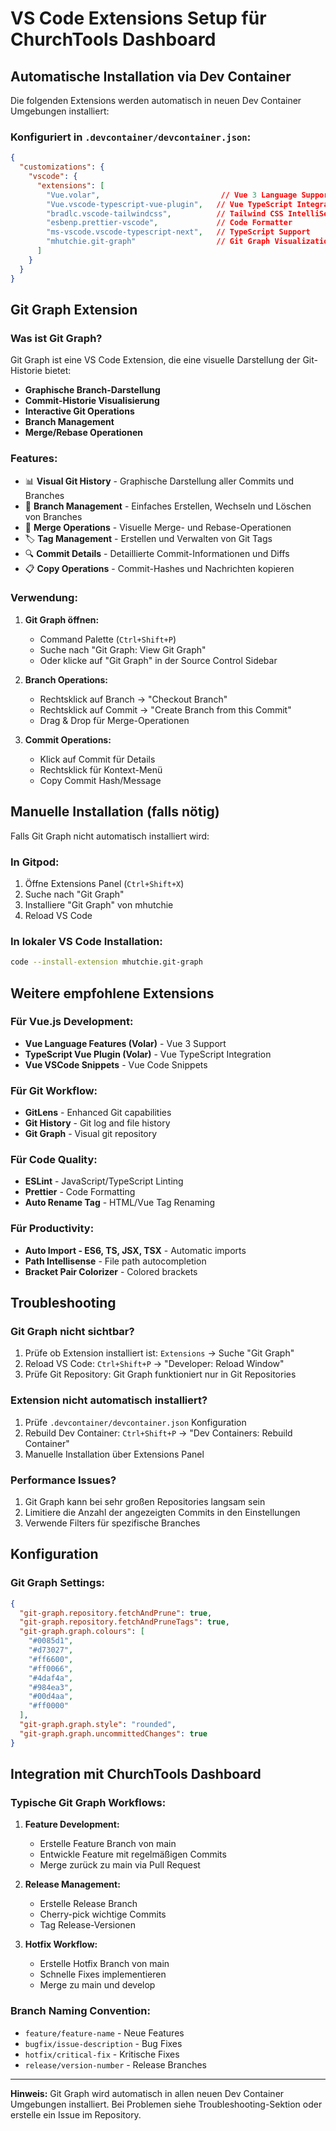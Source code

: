 # VS Code Extensions Setup für ChurchTools Dashboard

## Automatische Installation via Dev Container

Die folgenden Extensions werden automatisch in neuen Dev Container Umgebungen installiert:

### Konfiguriert in `.devcontainer/devcontainer.json`:

```json
{
  "customizations": {
    "vscode": {
      "extensions": [
        "Vue.volar",                           // Vue 3 Language Support
        "Vue.vscode-typescript-vue-plugin",   // Vue TypeScript Integration
        "bradlc.vscode-tailwindcss",          // Tailwind CSS IntelliSense
        "esbenp.prettier-vscode",             // Code Formatter
        "ms-vscode.vscode-typescript-next",   // TypeScript Support
        "mhutchie.git-graph"                  // Git Graph Visualization
      ]
    }
  }
}
```

## Git Graph Extension

### Was ist Git Graph?
Git Graph ist eine VS Code Extension, die eine visuelle Darstellung der Git-Historie bietet:

- **Graphische Branch-Darstellung**
- **Commit-Historie Visualisierung**
- **Interactive Git Operations**
- **Branch Management**
- **Merge/Rebase Operationen**

### Features:
- 📊 **Visual Git History** - Graphische Darstellung aller Commits und Branches
- 🌿 **Branch Management** - Einfaches Erstellen, Wechseln und Löschen von Branches
- 🔀 **Merge Operations** - Visuelle Merge- und Rebase-Operationen
- 🏷️ **Tag Management** - Erstellen und Verwalten von Git Tags
- 🔍 **Commit Details** - Detaillierte Commit-Informationen und Diffs
- 📋 **Copy Operations** - Commit-Hashes und Nachrichten kopieren

### Verwendung:

1. **Git Graph öffnen:**
   - Command Palette (`Ctrl+Shift+P`)
   - Suche nach "Git Graph: View Git Graph"
   - Oder klicke auf "Git Graph" in der Source Control Sidebar

2. **Branch Operations:**
   - Rechtsklick auf Branch → "Checkout Branch"
   - Rechtsklick auf Commit → "Create Branch from this Commit"
   - Drag & Drop für Merge-Operationen

3. **Commit Operations:**
   - Klick auf Commit für Details
   - Rechtsklick für Kontext-Menü
   - Copy Commit Hash/Message

## Manuelle Installation (falls nötig)

Falls Git Graph nicht automatisch installiert wird:

### In Gitpod:
1. Öffne Extensions Panel (`Ctrl+Shift+X`)
2. Suche nach "Git Graph"
3. Installiere "Git Graph" von mhutchie
4. Reload VS Code

### In lokaler VS Code Installation:
```bash
code --install-extension mhutchie.git-graph
```

## Weitere empfohlene Extensions

### Für Vue.js Development:
- **Vue Language Features (Volar)** - Vue 3 Support
- **TypeScript Vue Plugin (Volar)** - Vue TypeScript Integration
- **Vue VSCode Snippets** - Vue Code Snippets

### Für Git Workflow:
- **GitLens** - Enhanced Git capabilities
- **Git History** - Git log and file history
- **Git Graph** - Visual git repository

### Für Code Quality:
- **ESLint** - JavaScript/TypeScript Linting
- **Prettier** - Code Formatting
- **Auto Rename Tag** - HTML/Vue Tag Renaming

### Für Productivity:
- **Auto Import - ES6, TS, JSX, TSX** - Automatic imports
- **Path Intellisense** - File path autocompletion
- **Bracket Pair Colorizer** - Colored brackets

## Troubleshooting

### Git Graph nicht sichtbar?
1. Prüfe ob Extension installiert ist: `Extensions` → Suche "Git Graph"
2. Reload VS Code: `Ctrl+Shift+P` → "Developer: Reload Window"
3. Prüfe Git Repository: Git Graph funktioniert nur in Git Repositories

### Extension nicht automatisch installiert?
1. Prüfe `.devcontainer/devcontainer.json` Konfiguration
2. Rebuild Dev Container: `Ctrl+Shift+P` → "Dev Containers: Rebuild Container"
3. Manuelle Installation über Extensions Panel

### Performance Issues?
1. Git Graph kann bei sehr großen Repositories langsam sein
2. Limitiere die Anzahl der angezeigten Commits in den Einstellungen
3. Verwende Filters für spezifische Branches

## Konfiguration

### Git Graph Settings:
```json
{
  "git-graph.repository.fetchAndPrune": true,
  "git-graph.repository.fetchAndPruneTags": true,
  "git-graph.graph.colours": [
    "#0085d1",
    "#d73027",
    "#ff6600",
    "#ff0066",
    "#4daf4a",
    "#984ea3",
    "#00d4aa",
    "#ff0000"
  ],
  "git-graph.graph.style": "rounded",
  "git-graph.graph.uncommittedChanges": true
}
```

## Integration mit ChurchTools Dashboard

### Typische Git Graph Workflows:

1. **Feature Development:**
   - Erstelle Feature Branch von main
   - Entwickle Feature mit regelmäßigen Commits
   - Merge zurück zu main via Pull Request

2. **Release Management:**
   - Erstelle Release Branch
   - Cherry-pick wichtige Commits
   - Tag Release-Versionen

3. **Hotfix Workflow:**
   - Erstelle Hotfix Branch von main
   - Schnelle Fixes implementieren
   - Merge zu main und develop

### Branch Naming Convention:
- `feature/feature-name` - Neue Features
- `bugfix/issue-description` - Bug Fixes
- `hotfix/critical-fix` - Kritische Fixes
- `release/version-number` - Release Branches

---

**Hinweis:** Git Graph wird automatisch in allen neuen Dev Container Umgebungen installiert. Bei Problemen siehe Troubleshooting-Sektion oder erstelle ein Issue im Repository.